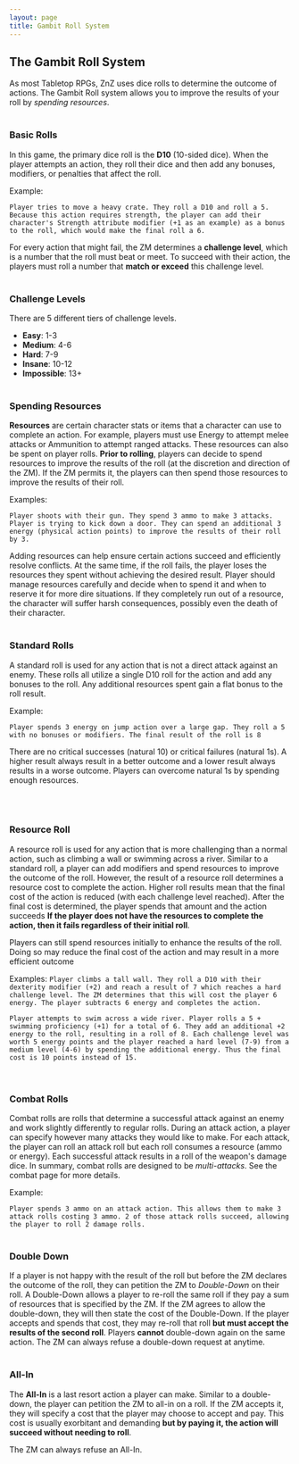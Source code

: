 ```yaml
---
layout: page
title: Gambit Roll System
---
```


## The Gambit Roll System ##

As most Tabletop RPGs, ZnZ uses dice rolls to determine the outcome of actions. The Gambit Roll system allows you to improve the results of your roll by *spending resources*.
  <br/><br/>


### Basic Rolls ###

In this game, the primary dice roll is the **D10** (10-sided dice). When the player attempts an action, they roll their dice and then add any bonuses, modifiers, or penalties that affect the roll.

Example:

`Player tries to move a heavy crate. They roll a D10 and roll a 5. Because this action requires strength, the player can add their character's Strength attribute modifier (+1 as an example) as a bonus to the roll, which would make the final roll a 6.`

For every action that might fail, the ZM determines a **challenge level**, which is a number that the roll must beat or meet. To succeed with their action, the players must roll a number that **match or exceed** this challenge level.
  <br/><br/>



### Challenge Levels ###

There are 5 different tiers of challenge levels. 

- **Easy**: 1-3
- **Medium**: 4-6
- **Hard**: 7-9
- **Insane**: 10-12
- **Impossible**: 13+
<br/><br/>
  


### Spending Resources ###

**Resources** are certain character stats or items that a character can use to complete an action. For example, players must use Energy to attempt melee attacks or Ammunition to attempt ranged attacks. These resources can also be spent on player rolls. **Prior to rolling**, players can decide to spend resources to improve the results of the roll (at the discretion and direction of the ZM). If the ZM permits it, the players can then spend those resources to improve the results of their roll.

Examples:

`Player shoots with their gun. They spend 3 ammo to make 3 attacks.`
`Player is trying to kick down a door. They can spend an additional 3 energy (physical action points) to improve the results of their roll by 3.`

Adding resources can help ensure certain actions succeed and efficiently resolve conflicts. At the same time, if the roll fails, the player loses the resources they spent without achieving the desired result. Player should manage resources carefully and decide when to spend it and when to reserve it for more dire situations. If they completely run out of a resource, the character will suffer harsh consequences, possibly even the death of their character.
<br/><br/>
    

### Standard Rolls ###

A standard roll is used for any action that is not a direct attack against an enemy. These rolls all utilize a single D10 roll for the action and add any bonuses to the roll. Any additional resources spent gain a flat bonus to the roll result.

Example:

`Player spends 3 energy on jump action over a large gap. They roll a 5 with no bonuses or modifiers. The final result of the roll is 8`

There are no critical successes (natural 10) or critical failures (natural 1s). A higher result always result in a better outcome and a lower result always results in a worse outcome. Players can overcome natural 1s by spending enough resources.

<br/><br/>
    


### Resource Roll ####

A resource roll is used for any action that is more challenging than a normal action, such as climbing a wall or swimming across a river. Similar to a standard roll, a player can add modifiers and spend resources to improve the outcome of the roll. However, the result of a resource roll determines a resource cost to complete the action. Higher roll results mean that the final cost of the action is reduced (with each challenge level reached). After the final cost is determined, the player spends that amount and the action succeeds **If the player does not have the resources to complete the action, then it fails regardless of their initial roll**.

Players can still spend resources initially to enhance the results of the roll. Doing so may reduce the final cost of the action and may result in a more efficient outcome

Examples:
`Player climbs a tall wall. They roll a D10 with their dexterity modifier (+2) and reach a result of 7 which reaches a hard challenge level. The ZM determines that this will cost the player 6 energy. The player subtracts 6 energy and completes the action.`

`Player attempts to swim across a wide river. Player rolls a 5 + swimming proficiency (+1) for a total of 6. They add an additional +2 energy to the roll, resulting in a roll of 8. Each challenge level was worth 5 energy points and the player reached a hard level (7-9) from a medium level (4-6) by spending the additional energy. Thus the final cost is 10 points instead of 15. `  
<br/><br/>


  
  
### Combat Rolls ###

Combat rolls are rolls that determine a successful attack against an enemy and work slightly differently to regular rolls. During an attack action, a player can specify however many attacks they would like to make. For each attack, the player can roll an attack roll but each roll consumes a resource (ammo or energy). Each successful attack results in a roll of the weapon's damage dice. In summary, combat rolls are designed to be *multi-attacks*. See the combat page for more details.


Example:

`Player spends 3 ammo on an attack action. This allows them to make 3 attack rolls costing 3 ammo. 2 of those attack rolls succeed, allowing the player to roll 2 damage rolls.`
<br/><br/>


### Double Down ###

If a player is not happy with the result of the roll but before the ZM declares the outcome of the roll, they can petition the ZM to *Double-Down* on their roll. A Double-Down allows a player to re-roll the same roll if they pay a sum of resources that is specified by the ZM. If the ZM agrees to allow the double-down, they will then state the cost of the Double-Down. If the player accepts and spends that cost, they may re-roll that roll **but must accept the results of the second roll**. Players **cannot** double-down again on the same action. The ZM can always refuse a double-down request at anytime.
<br/><br/>



### All-In ###

The **All-In** is a last resort action a player can make. Similar to a double-down, the player can petition the ZM to all-in on a roll. If the ZM accepts it, they will specify a cost that the player may choose to accept and pay. This cost is usually exorbitant and demanding **but by paying it, the action will succeed without needing to roll**.

The ZM can always refuse an All-In.
<br/><br/>